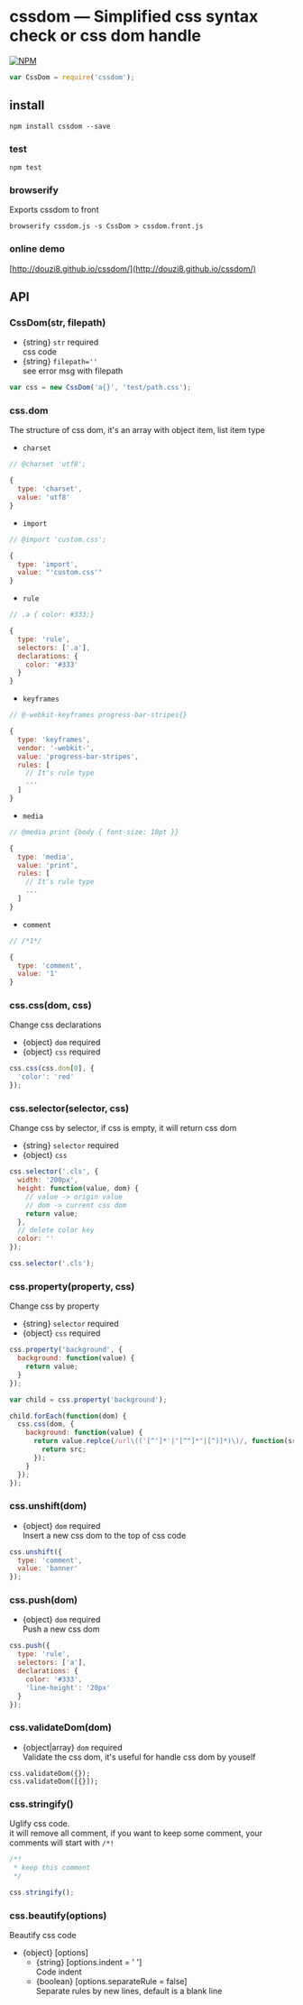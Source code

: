 # cssdom — Simplified css syntax check or css dom handle
[![NPM](https://nodei.co/npm/cssdom.png?downloads=true&downloadRank=true&stars=true)](https://nodei.co/npm/cssdom/)
```js
var CssDom = require('cssdom');
```

## install
```
npm install cssdom --save
```

### test
```
npm test
```

### browserify
Exports cssdom to front
```
browserify cssdom.js -s CssDom > cssdom.front.js
```

### online demo
[http://douzi8.github.io/cssdom/](http://douzi8.github.io/cssdom/)

## API
### CssDom(str, filepath)
* {string} ``str`` required  
css code
* {string} ``filepath=''``  
see error msg with filepath
```js
var css = new CssDom('a{}', 'test/path.css');
```

### css.dom
The structure of css dom, it's an array with object item, list item type
* ``charset``
```js
// @charset 'utf8';

{
  type: 'charset',
  value: 'utf8'
}
```
* ``import``
```js
// @import 'custom.css';

{
  type: 'import',
  value: "'custom.css'"
}
```
* ``rule``
```js
// .a { color: #333;}

{
  type: 'rule',
  selectors: ['.a'],
  declarations: {
    color: '#333'
  }
}
```
* ``keyframes``
```js
// @-webkit-keyframes progress-bar-stripes{}

{
  type: 'keyframes',
  vendor: '-webkit-',
  value: 'progress-bar-stripes',
  rules: [
    // It's rule type
    ...
  ]
}
```
* ``media``
```js
// @media print {body { font-size: 10pt }}

{
  type: 'media',
  value: 'print',
  rules: [
    // It's rule type
    ...
  ]
}
```
* ``comment``
```js
// /*1*/

{
  type: 'comment',
  value: '1'
}
```
### css.css(dom, css)
Change css declarations
* {object} ``dom`` required
* {object} ``css`` required
```js
css.css(css.dom[0], {
  'color': 'red'
});
```

### css.selector(selector, css)
Change css by selector, if css is empty, it will return css dom
* {string} ``selector`` required
* {object} ``css``
```js
css.selector('.cls', {
  width: '200px',
  height: function(value, dom) {
    // value -> origin value
    // dom -> current css dom
    return value;
  },
  // delete color key
  color: ''
});

css.selector('.cls');
```

### css.property(property, css)
Change css by property
* {string} ``selector`` required
* {object} ``css`` required
```js
css.property('background', {
  background: function(value) {
    return value;
  }
});

var child = css.property('background');

child.forEach(function(dom) {
  css.css(dom, {
    background: function(value) {
      return value.replce(/url\(('[^']*'|"[^"]*"|[^)]*)\)/, function(src) {
        return src;
      });
    }
  });
});
```

### css.unshift(dom)
* {object} ``dom`` required  
Insert a new css dom to the top of css code
```js
css.unshift({
  type: 'comment',
  value: 'banner'
});
```

### css.push(dom)
* {object} ``dom`` required  
Push a new css dom
```js
css.push({
  type: 'rule',
  selectors: ['a'],
  declarations: {
    color: '#333',
    'line-height': '20px'
  }
});
```

### css.validateDom(dom)
* {object|array} ``dom`` required  
Validate the css dom, it's useful for handle css dom by youself
```
css.validateDom({});
css.validateDom([{}]);
```

### css.stringify()
Uglify css code.  
it will remove all comment, if you want to keep some comment, your comments will start with ``/*!``
```css
/*!
 * keep this comment
 */
```
```js
css.stringify();
```
### css.beautify(options)
Beautify css code
* {object} [options]
  * {string} [options.indent = '  ']  
Code indent
  * {boolean} [options.separateRule = false]  
Separate rules by new lines, default is a blank line